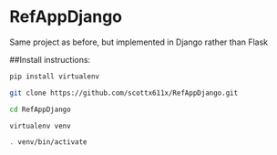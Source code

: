 # RefAppDjango
Same project as before, but implemented in Django rather than Flask

##Install instructions:
```bash
pip install virtualenv

git clone https://github.com/scottx611x/RefAppDjango.git

cd RefAppDjango

virtualenv venv

. venv/bin/activate

```
